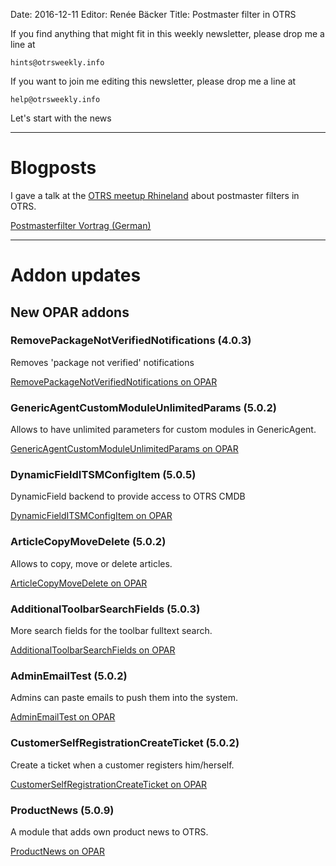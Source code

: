 Date: 2016-12-11
Editor: Renée Bäcker
Title: Postmaster filter in OTRS


If you find anything that
might fit in this weekly newsletter, please drop me a line at

`hints@otrsweekly.info`

If you want to join me editing this newsletter, please drop me a line at

`help@otrsweekly.info`

Let's start with the news

<hr>

# Blogposts

I gave a talk at the [OTRS meetup Rhineland](http://forums.otterhub.org/viewtopic.php?f=34&t=33842) about postmaster filters in OTRS.

[Postmasterfilter Vortrag (German)](http://blog.feature-addons.de/2016-12-09-postmasterfilter-community)

<hr>

# Addon updates

## New OPAR addons

### RemovePackageNotVerifiedNotifications (4.0.3)

Removes 'package not verified' notifications

[RemovePackageNotVerifiedNotifications on OPAR](http://opar.perl-services.de/dist/RemovePackageNotVerifiedNotifications)

### GenericAgentCustomModuleUnlimitedParams (5.0.2)

Allows to have unlimited parameters for custom modules in GenericAgent.

[GenericAgentCustomModuleUnlimitedParams on OPAR](http://opar.perl-services.de/dist/GenericAgentCustomModuleUnlimitedParams)

### DynamicFieldITSMConfigItem (5.0.5)

DynamicField backend to provide access to OTRS CMDB

[DynamicFieldITSMConfigItem on OPAR](http://opar.perl-services.de/dist/DynamicFieldITSMConfigItem)

### ArticleCopyMoveDelete (5.0.2)

Allows to copy, move or delete articles.

[ArticleCopyMoveDelete on OPAR](http://opar.perl-services.de/dist/ArticleCopyMoveDelete)

### AdditionalToolbarSearchFields (5.0.3)

More search fields for the toolbar fulltext search.

[AdditionalToolbarSearchFields on OPAR](http://opar.perl-services.de/dist/AdditionalToolbarSearchFields)

### AdminEmailTest (5.0.2)

Admins can paste emails to push them into the system.

[AdminEmailTest on OPAR](http://opar.perl-services.de/dist/AdminEmailTest)

### CustomerSelfRegistrationCreateTicket (5.0.2)

Create a ticket when a customer registers him/herself.

[CustomerSelfRegistrationCreateTicket on OPAR](http://opar.perl-services.de/dist/CustomerSelfRegistrationCreateTicket)

### ProductNews (5.0.9)

A module that adds own product news to OTRS.

[ProductNews on OPAR](http://opar.perl-services.de/dist/ProductNews)
